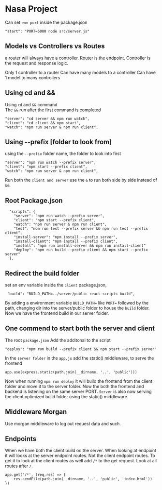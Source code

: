 # Nasa Project

Can set `env port` inside the package.json

```
"start": "PORT=5000 node src/server.js"
```

## Models vs Controllers vs Routes

a router will always have a controller. Router is the endpoint. Controller is the request and response logic.

Only 1 controller to a router
Can have many models to a controller
Can have 1 model to many controllers

## Using cd and &&

Using `cd` and `&&` command  
The `&&` run after the first command is completed

```
"server": "cd server && npm run watch",
"client": "cd client && npm start",
"watch": "npm run server & npm run client",
```

## Using --prefix [folder to look from]

using the `--prefix` folder name, the folder to look into first

```
"server": "npm run watch --prefix server",
"client": "npm start --prefix client",
"watch": "npm run server & npm run client",
```

Run both the `client and server` use the `&` to run both side by side instead of `&&`. 

## Root Package.json

```
  "scripts": {
    "server": "npm run watch --prefix server",
    "client": "npm start --prefix client",
    "watch": "npm run server & npm run client",
    "test": "nom run test --prefix server && npm run test --prefix client",
    "install-server": "npm install --prefix server",
    "install-client": "npm install --prefix client",
    "install": "npm run install-server && npm run install-client"
    "deploy": "npm run build --prefix client && npm start --prefix server"
  },
```

## Redirect the build folder

set an env variable inside the `client` package.json, 

```
 "build": "BUILD_PATH=../server/public react-scripts build",
```
By adding a environment variable `BUILD_PATH=` like `PORT=` followed by the path, changing dir into the server/public folder to house the `build` folder.  
Now we have the frontend build in our server folder. 

## One commend to start both the server and client
The root `package.json`
Add the additonal to the script
```
"deploy": "npm run build --prefix client && npm start --prefix server"
``` 
In the `server folder` in the `app.js` add the static() middleware, to serve the frontend
```
app.use(express.static(path.join(__dirname, '..', 'public')))
```
Now when running `npm run deploy` it will build the frontend from the client folder and move it to the server folder. Now the both the frontend and backend is listening on the same server PORT. `Server` is also now serving the client optimized build folder using the static() middleware. 

## Middleware Morgan 
Use morgan middleware to log out request data and such.

## Endpoints 
When we have both the client build on the server. When looking at endpoint it will looks at the server endpoint routes. Not the client endpoint routes. To get it to look at the client routes as well add `/*` to the get request. Look at all routes after `/`. 
```
app.get('/*', (req,res) => {
    res.sendFile(path.join(__dirname, '..', 'public', 'index.html'))
})
``` 